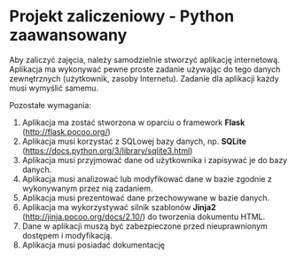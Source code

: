 # Projekt zaliczeniowy - Python zaawansowany

Aby zaliczyć zajęcia, należy samodzielnie stworzyć aplikację internetową. Aplikacja ma wykonywać pewne proste zadanie używając do tego danych zewnętrznych (użytkownik, zasoby Internetu). Zadanie dla aplikacji każdy musi wymyślić samemu.

Pozostałe wymagania:

1. Aplikacja ma zostać stworzona w oparciu o framework **Flask** (http://flask.pocoo.org/)
2. Aplikacja musi korzystać z SQLowej bazy danych, np. **SQLite** (https://docs.python.org/3/library/sqlite3.html)
3. Aplikacja musi przyjmować dane od użytkownika i zapisywać je do bazy danych.
4. Aplikacja musi analizować lub modyfikować dane w bazie zgodnie z wykonywanym przez nią zadaniem. 
5. Aplikacja musi prezentować dane przechowywane w bazie danych.
6. Aplikacja ma wykorzystywać silnik szablonów **Jinja2** (http://jinja.pocoo.org/docs/2.10/) do tworzenia dokumentu HTML.
7. Dane w aplikacji muszą być zabezpieczone przed nieuprawnionym dostępem i modyfikacją.
8. Aplikacja musi posiadać dokumentację
